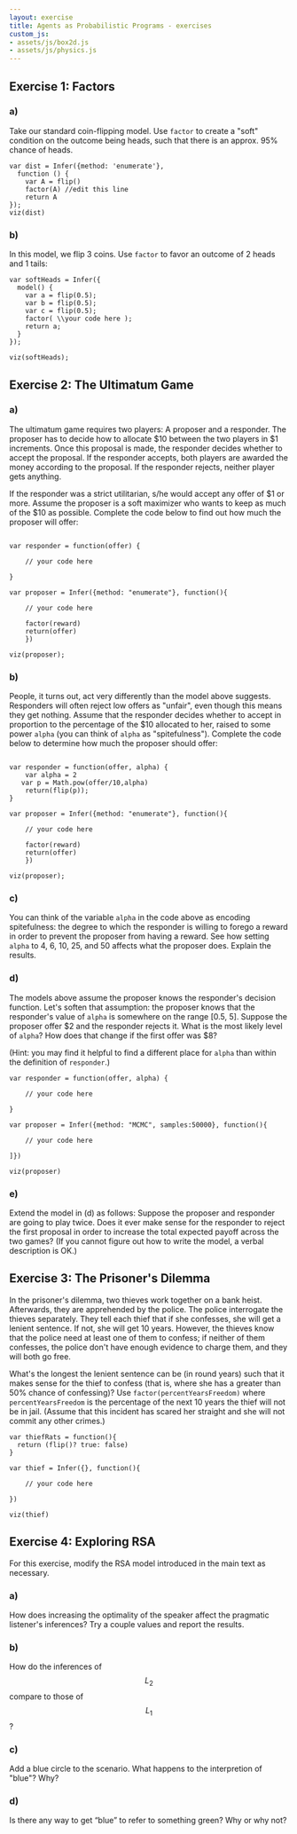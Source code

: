 ```yaml
---
layout: exercise
title: Agents as Probabilistic Programs - exercises
custom_js:
- assets/js/box2d.js
- assets/js/physics.js
---
```


## Exercise 1: Factors

### a)

Take our standard coin-flipping model. Use `factor` to create a "soft" condition on the outcome being heads, such that there is an approx. 95% chance of heads. 

~~~~
var dist = Infer({method: 'enumerate'},
  function () {
    var A = flip()
    factor(A) //edit this line
    return A
});
viz(dist)
~~~~

### b)

In this model, we flip 3 coins. Use `factor` to favor an outcome of 2 heads and 1 tails:

~~~~
var softHeads = Infer({ 
  model() {
    var a = flip(0.5);
    var b = flip(0.5);
    var c = flip(0.5);
    factor( \\your code here );
    return a;
  }
});

viz(softHeads);
~~~~

## Exercise 2: The Ultimatum Game

### a)

The ultimatum game requires two players: A proposer and a responder. The proposer has to decide how to allocate $10 between the two players in $1 increments. Once this proposal is made, the responder decides whether to accept the proposal. If the responder accepts, both players are awarded the money according to the proposal. If the responder rejects, neither player gets anything.

If the responder was a strict utilitarian, s/he would accept any offer of $1 or more. Assume the proposer is a soft maximizer who wants to keep as much of the $10 as possible. Complete the code below to find out how much the proposer will offer:

~~~~

var responder = function(offer) {    
    
    // your code here
    
}

var proposer = Infer({method: "enumerate"}, function(){
	
	// your code here
	
	factor(reward)
	return(offer)	
	})

viz(proposer);
~~~~

### b)

People, it turns out, act very differently than the model above suggests. Responders will often reject low offers as "unfair", even though this means they get nothing. Assume that the responder decides whether to accept in proportion to the percentage of the $10 allocated to her, raised to some power `alpha` (you can think of `alpha` as "spitefulness"). Complete the code below to determine how much the proposer should offer:

~~~~

var responder = function(offer, alpha) {    
	var alpha = 2
   var p = Math.pow(offer/10,alpha)
	return(flip(p));
}

var proposer = Infer({method: "enumerate"}, function(){
	
	// your code here
	
	factor(reward)
	return(offer)	
	})

viz(proposer);
~~~~

### c)

You can think of the variable `alpha` in the code above as encoding spitefulness: the degree to which the responder is willing to forego a reward in order to prevent the proposer from having a reward. See how setting `alpha` to 4, 6, 10, 25, and 50 affects what the proposer does. Explain the results. 

### d)


The models above assume the proposer knows the responder's decision function. Let's soften that assumption: the proposer knows that the responder's value of `alpha` is somewhere on the range [0.5, 5]. Suppose the proposer offer $2 and the responder rejects it. What is the most likely level of `alpha`? How does that change if the first offer was $8?

(Hint: you may find it helpful to find a different place for `alpha` than within the definition of `responder`.)

~~~~
var responder = function(offer, alpha) {    

	// your code here

}

var proposer = Infer({method: "MCMC", samples:50000}, function(){

	// your code here

]})

viz(proposer)
~~~~

### e)

Extend the model in (d) as follows: Suppose the proposer and responder are going to play twice. Does it ever make sense for the responder to reject the first proposal in order to increase the total expected payoff across the two games? (If you cannot figure out how to write the model, a verbal description is OK.) 

## Exercise 3: The Prisoner's Dilemma

In the prisoner's dilemma, two thieves work together on a bank heist. Afterwards, they are apprehended by the police. The police interrogate the thieves separately. They tell each thief that if she confesses, she will get a lenient sentence. If not, she will get 10 years. However, the thieves know that the police need at least one of them to confess; if neither of them confesses, the police don't have enough evidence to charge them, and they will both go free. 

What's the longest the lenient sentence can be (in round years) such that it makes sense for the thief to confess (that is, where she has a greater than 50% chance of confessing)? Use `factor(percentYearsFreedom)` where `percentYearsFreedom` is the percentage of the next 10 years the thief will not be in jail. (Assume that this incident has scared her straight and she will not commit any other crimes.)

~~~~
var thiefRats = function(){
  return (flip()? true: false)
}

var thief = Infer({}, function(){

	// your code here

})

viz(thief)
~~~~

## Exercise 4: Exploring RSA

For this exercise, modify the RSA model introduced in the main text as necessary.

### a) 

How does increasing the optimality of the speaker affect the pragmatic listener's inferences? Try a couple values and report the results.

### b) 

How do the inferences of $$L_{2}$$ compare to those of $$L_{1}$$?

### c)

Add a blue circle to the scenario. What happens to the interpretion of "blue"? Why? 

### d) 

Is there any way to get “blue” to refer to something green? Why or why not?
